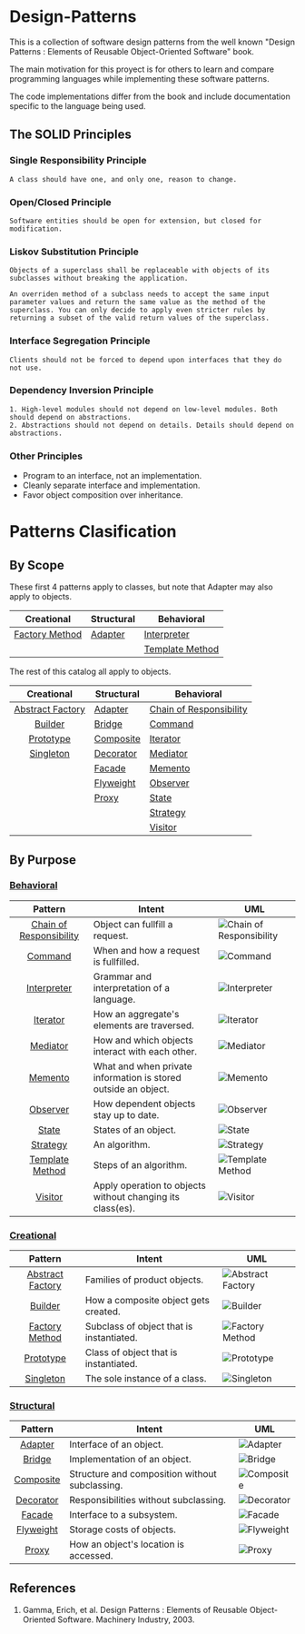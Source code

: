 # Design-Patterns

This is a collection of software design patterns from the well known "Design Patterns : Elements of Reusable Object-Oriented Software" book.

The main motivation for this proyect is for others to learn and compare programming languages while implementing these software patterns.

The code implementations differ from the book and include documentation specific to the language being used.

## The SOLID Principles

### Single Responsibility Principle

    A class should have one, and only one, reason to change.

### Open/Closed Principle

    Software entities should be open for extension, but closed for modification.

### Liskov Substitution Principle

    Objects of a superclass shall be replaceable with objects of its subclasses without breaking the application.

    An overriden method of a subclass needs to accept the same input parameter values and return the same value as the method of the superclass. You can only decide to apply even stricter rules by returning a subset of the valid return values of the superclass.

### Interface Segregation Principle

    Clients should not be forced to depend upon interfaces that they do not use.

### Dependency Inversion Principle

    1. High-level modules should not depend on low-level modules. Both should depend on abstractions.
    2. Abstractions should not depend on details. Details should depend on abstractions.

### Other Principles

* Program to an interface, not an implementation.
* Cleanly separate interface and implementation.
* Favor object composition over inheritance.


# Patterns Clasification

## By Scope

These first 4 patterns apply to classes, but note that Adapter may also apply to objects.

Creational           | Structural   | Behavioral
:------------------: | ------------ | -------------------
[Factory Method][13] | [Adapter][5] | [Interpreter][15]
|                    |              | [Template Method][25]

The rest of this catalog all apply to objects.

Creational            | Structural      | Behavioral
:-------------------: | --------------- | -------------------
[Abstract Factory][4] | [Adapter][5]    | [Chain of Responsibility][8]
[Builder][7]          | [Bridge][6]     | [Command][9]
[Prototype][20]       | [Composite][10] | [Iterator][16]
[Singleton][22]       | [Decorator][11] | [Mediator][17]
|                     | [Facade][12]    | [Memento][18]
|                     | [Flyweight][14] | [Observer][19]
|                     | [Proxy][21]     | [State][23]
|                     |                 | [Strategy][24]
|                     |                 | [Visitor][26]

## By Purpose
### [Behavioral][1]
Pattern                      | Intent | UML
:--------------------------: | ------ | ------
[Chain of Responsibility][8] | Object can fullfill a request.                                 | ![Chain of Responsibility][31]
[Command][9]                 | When and how a request is fullfilled.                          | ![Command][32]
[Interpreter][15]            | Grammar and interpretation of a language.                      | ![Interpreter][38]
[Iterator][16]               | How an aggregate's elements are traversed.                     | ![Iterator][39]
[Mediator][17]               | How and which objects interact with each other.                | ![Mediator][40]
[Memento][18]                | What and when private information is stored outside an object. | ![Memento][41]
[Observer][19]               | How dependent objects stay up to date.                         | ![Observer][42]
[State][23]                  | States of an object.                                           | ![State][46]
[Strategy][24]               | An algorithm.                                                  | ![Strategy][47]
[Template Method][25]        | Steps of an algorithm.                                         | ![Template Method][48]
[Visitor][26]                | Apply operation to objects without changing its class(es).     | ![Visitor][49]

### [Creational][2]
Pattern               | Intent | UML
:-------------------: | ------ | ------
[Abstract Factory][4] | Families of product objects.             | ![Abstract Factory][27]
[Builder][7]          | How a composite object gets created.     | ![Builder][30]
[Factory Method][13]  | Subclass of object that is instantiated. | ![Factory Method][36]
[Prototype][20]       | Class of object that is instantiated.    | ![Prototype][43]
[Singleton][22]       | The sole instance of a class.            | ![Singleton][45]

### [Structural][3]
Pattern         | Intent | UML
:-------------: | ------ | ------
[Adapter][5]    | Interface of an object.                        | ![Adapter][28]
[Bridge][6]     | Implementation of an object.                   | ![Bridge][29]
[Composite][10] | Structure and composition without subclassing. | ![Composite][33]
[Decorator][11] | Responsibilities without subclassing.          | ![Decorator][34]
[Facade][12]    | Interface to a subsystem.                      | ![Facade][35]
[Flyweight][14] | Storage costs of objects.                      | ![Flyweight][37]
[Proxy][21]     | How an object's location is accessed.          | ![Proxy][44]


[1]: ./readmes/behavioral.md
[2]: ./readmes/creational.md
[3]: ./readmes/structural.md

[4]: ./readmes/abstract.md
[5]: ./readmes/adapter.md
[6]: ./readmes/bridge.md
[7]: ./readmes/builder.md
[8]: ./readmes/chain.md
[9]: ./readmes/command.md
[10]: ./readmes/composite.md
[11]: ./readmes/decorator.md
[12]: ./readmes/facade.md
[13]: ./readmes/factory.md
[14]: ./readmes/flyweight.md
[15]: ./readmes/interpreter.md
[16]: ./readmes/iterator.md
[17]: ./readmes/mediator.md
[18]: ./readmes/memento.md
[19]: ./readmes/observer.md
[20]: ./readmes/prototype.md
[21]: ./readmes/proxy.md
[22]: ./readmes/singleton.md
[23]: ./readmes/state.md
[24]: ./readmes/strategy.md
[25]: ./readmes/template.md
[26]: ./readmes/visitor.md

[27]: http://www.plantuml.com/plantuml/proxy?cache=no&src=https://raw.githubusercontent.com/rcavaz/Design-Patterns/feature/python/uml/abstract.uml
[28]: http://www.plantuml.com/plantuml/proxy?cache=no&src=https://raw.githubusercontent.com/rcavaz/Design-Patterns/feature/python/uml/adapter.uml
[29]: http://www.plantuml.com/plantuml/proxy?cache=no&src=https://raw.githubusercontent.com/rcavaz/Design-Patterns/feature/python/uml/bridge.uml
[30]: http://www.plantuml.com/plantuml/proxy?cache=no&src=https://raw.githubusercontent.com/rcavaz/Design-Patterns/feature/python/uml/builder.uml
[31]: http://www.plantuml.com/plantuml/proxy?cache=no&src=https://raw.githubusercontent.com/rcavaz/Design-Patterns/feature/python/uml/chain.uml
[32]: http://www.plantuml.com/plantuml/proxy?cache=no&src=https://raw.githubusercontent.com/rcavaz/Design-Patterns/feature/python/uml/command.uml
[33]: http://www.plantuml.com/plantuml/proxy?cache=no&src=https://raw.githubusercontent.com/rcavaz/Design-Patterns/feature/python/uml/composite.uml
[34]: http://www.plantuml.com/plantuml/proxy?cache=no&src=https://raw.githubusercontent.com/rcavaz/Design-Patterns/feature/python/uml/decorator.uml
[35]: http://www.plantuml.com/plantuml/proxy?cache=no&src=https://raw.githubusercontent.com/rcavaz/Design-Patterns/feature/python/uml/facade.uml
[36]: http://www.plantuml.com/plantuml/proxy?cache=no&src=https://raw.githubusercontent.com/rcavaz/Design-Patterns/feature/python/uml/factory.uml
[37]: http://www.plantuml.com/plantuml/proxy?cache=no&src=https://raw.githubusercontent.com/rcavaz/Design-Patterns/feature/python/uml/flyweight.uml
[38]: http://www.plantuml.com/plantuml/proxy?cache=no&src=https://raw.githubusercontent.com/rcavaz/Design-Patterns/feature/python/uml/interpreter.uml
[39]: http://www.plantuml.com/plantuml/proxy?cache=no&src=https://raw.githubusercontent.com/rcavaz/Design-Patterns/feature/python/uml/iterator.uml
[40]: http://www.plantuml.com/plantuml/proxy?cache=no&src=https://raw.githubusercontent.com/rcavaz/Design-Patterns/feature/python/uml/mediator.uml
[41]: http://www.plantuml.com/plantuml/proxy?cache=no&src=https://raw.githubusercontent.com/rcavaz/Design-Patterns/feature/python/uml/memento.uml
[42]: http://www.plantuml.com/plantuml/proxy?cache=no&src=https://raw.githubusercontent.com/rcavaz/Design-Patterns/feature/python/uml/observer.uml
[43]: http://www.plantuml.com/plantuml/proxy?cache=no&src=https://raw.githubusercontent.com/rcavaz/Design-Patterns/feature/python/uml/prototype.uml
[44]: http://www.plantuml.com/plantuml/proxy?cache=no&src=https://raw.githubusercontent.com/rcavaz/Design-Patterns/feature/python/uml/proxy.uml
[45]: http://www.plantuml.com/plantuml/proxy?cache=no&src=https://raw.githubusercontent.com/rcavaz/Design-Patterns/feature/python/uml/singleton.uml
[46]: http://www.plantuml.com/plantuml/proxy?cache=no&src=https://raw.githubusercontent.com/rcavaz/Design-Patterns/feature/python/uml/state.uml
[47]: http://www.plantuml.com/plantuml/proxy?cache=no&src=https://raw.githubusercontent.com/rcavaz/Design-Patterns/feature/python/uml/strategy.uml
[48]: http://www.plantuml.com/plantuml/proxy?cache=no&src=https://raw.githubusercontent.com/rcavaz/Design-Patterns/feature/python/uml/template.uml
[49]: http://www.plantuml.com/plantuml/proxy?cache=no&src=https://raw.githubusercontent.com/rcavaz/Design-Patterns/feature/python/uml/visitor.uml

## References
1. Gamma, Erich, et al. Design Patterns : Elements of Reusable Object-Oriented Software. Machinery Industry, 2003.
